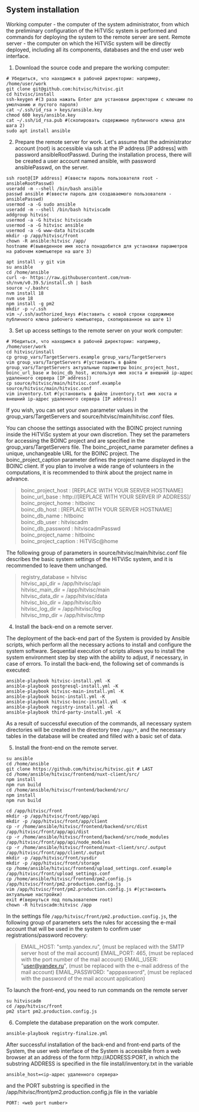 ## System installation

Working computer - the computer of the system administrator, from which the preliminary configuration of the HiTViSc system is performed and commands for deploying the system to the remote server are sent. Remote server - the computer on which the HiTViSc system will be directly deployed, including all its components, databases and the end user web interface.

1. Download the source code and prepare the working computer:

```
# Убедиться, что находимся в рабочей директории: например, /home/user/work
git clone git@github.com:hitvisc/hitvisc.git
cd hitvisc/install
ssh-keygen #(3 раза нажать Enter для установки директории с ключами по умолчанию и пустого пароля)
cat ~/.ssh/id_rsa > keys/ansible.key
chmod 600 keys/ansible.key
cat ~/.ssh/id_rsa.pub #(скопировать содержимое публичного ключа для шага 2)
sudo apt install ansible
```

2. Prepare the remote server for work. Let's assume that the administrator account (root) is accessible via ssh at the IP address [IP address] with password ansibleRootPasswd. During the installation process, there will be created a user account named ansible, with password ansiblePasswd, on the server.

```
ssh root@[IP address] #(ввести пароль пользователя root - ansibleRootPasswd)
useradd -m --shell /bin/bash ansible
passwd ansible #(ввести пароль для создаваемого пользователя - ansiblePasswd)
usermod -a -G sudo ansible
useradd -m --shell /bin/bash hitviscadm
addgroup hitvisc
usermod -a -G hitvisc hitviscadm
usermod -a -G hitvisc ansible
usermod -a -G www-data hitviscadm
mkdir -p /app/hitvisc/front
chown -R ansible:hitvisc /app/
hostname #(выведенное имя хоста понадобится для установки параметров на рабочем компьютере на шаге 3)

apt install -y git vim 
su ansible
cd /home/ansible
curl -o- https://raw.githubusercontent.com/nvm-sh/nvm/v0.39.5/install.sh | bash
source ~/.bashrc
nvm install 18
nvm use 18
npm install -g pm2
mkdir -p ~/.ssh
vim ~/.ssh/authorized_keys #(вставить с новой строки содержимое публичного ключа рабочего компьютера, скопированное на шаге 1)
```

3. Set up access settings to the remote server on your work computer:

```
# Убедиться, что находимся в рабочей директории: например, /home/user/work
cd hitvisc/install
cp group_vars/TargetServers.example group_vars/TargetServers
vim group_vars/TargetServers #(установить в файле group_vars/TargetServers актуальные параметры boinc_project_host, boinc_url_base и boinc_db_host, используя имя хоста и внешний ip-адрес удаленного сервера [IP address])
cp source/hitvisc/main/hitvisc.conf.example source/hitvisc/main/hitvisc.conf 
vim inventory.txt #(установить в файле inventory.txt имя хоста и внешний ip-адрес удаленного сервера [IP address])
```

If you wish, you can set your own parameter values ​​in the group_vars/TargetServers and source/hitvisc/main/hitvisc.conf files.

You can choose the settings associated with the BOINC project running inside the HiTViSc system at your own discretion. They set the parameters for accessing the BOINC project and are specified in the group_vars/TargetServers file. The boinc_project_name parameter defines a unique, unchangeable URL for the BOINC project. The boinc_project_caption parameter defines the project name displayed in the BOINC client. If you plan to involve a wide range of volunteers in the computations, it is recommended to think about the project name in advance.

>boinc_project_host           : [REPLACE WITH YOUR SERVER HOSTNAME]  
>boinc_url_base               : http://[REPLACE WITH YOUR SERVER IP ADDRESS]/  
>boinc_project_home           : hitboinc  
>boinc_db_host                : [REPLACE WITH YOUR SERVER HOSTNAME]  
>boinc_db_name                : hitboinc  
>boinc_db_user                : hitviscadm  
>boinc_db_password            : hitviscadmPasswd  
>boinc_project_name           : hitboinc  
>boinc_project_caption        : HiTViSc@home  

The following group of parameters in source/hitvisc/main/hitvisc.conf file describes the basic system settings of the HiTViSc system, and it is recommended to leave them unchanged.

>registry_database        = hitvisc  
>hitvisc_api_dir          = /app/hitvisc/api  
>hitvisc_main_dir         = /app/hitvisc/main  
>hitvisc_data_dir         = /app/hitvisc/data  
>hitvisc_bio_dir          = /app/hitvisc/bio  
>hitvisc_log_dir          = /app/hitvisc/log  
>hitvisc_tmp_dir          = /app/hitvisc/tmp  

4. Install the back-end on a remote server.

The deployment of the back-end part of the System is provided by Ansible scripts, which perform all the necessary actions to install and configure the system software. Sequential execution of scripts allows you to install the system environment step by step with the ability to adjust, if necessary, in case of errors.
To install the back-end, the following set of commands is executed:

```
ansible-playbook hitvisc-install.yml -K
ansible-playbook postgresql-install.yml -K
ansible-playbook hitvisc-main-install.yml -K
ansible-playbook boinc-install.yml -K
ansible-playbook hitvisc-boinc-install.yml -K
ansible-playbook registry-install.yml -K
ansible-playbook third-party-install.yml -K
```

As a result of successful execution of the commands, all necessary system directories will be created in the directory tree ``/app/*``, and the necessary tables in the database will be created and filled with a basic set of data.

5. Install the front-end on the remote server.

```
su ansible
cd /home/ansible
git clone https://github.com/hitvisc/hitvisc.git # LAST
cd /home/ansible/hitvisc/frontend/nuxt-client/src/
npm install
npm run build
cd /home/ansible/hitvisc/frontend/backend/src/
npm install
npm run build

cd /app/hitvisc/front
mkdir -p /app/hitvisc/front/app/api
mkdir -p /app/hitvisc/front/app/client
cp -r /home/ansible/hitvisc/frontend/backend/src/dist /app/hitvisc/front/app/api/dist
cp -r /home/ansible/hitvisc/frontend/backend/src/node_modules /app/hitvisc/front/app/api/node_modules  
cp -r /home/ansible/hitvisc/frontend/nuxt-client/src/.output /app/hitvisc/front/app/client/.output
mkdir -p /app/hitvisc/front/sysdir
mkdir -p /app/hitvisc/front/storage
cp /home/ansible/hitvisc/frontend/upload_settings.conf.example /app/hitvisc/front/upload_settings.conf
cp /home/ansible/hitvisc/frontend/pm2.config.js /app/hitvisc/front/pm2.production.config.js
vim /app/hitvisc/front/pm2.production.config.js #(установить актуальные настройки)
exit #(вернуться под пользователем root)
chown -R hitviscadm:hitvisc /app
```

In the settings file ``/app/hitvisc/front/pm2.production.config.js``, the following group of parameters sets the rules for accessing the e-mail account that will be used in the system to confirm user registrations/password recovery:

>EMAIL_HOST: "smtp.yandex.ru", (must be replaced with the SMTP server host of the mail account)
>EMAIL_PORT: 465, (must be replaced with the port number of the mail account)
>EMAIL_USER: "user@yandex.ru", (must be replaced with the e-mail address of the mail account)
>EMAIL_PASSWORD: "apppassword", (must be replaced with the password of the mail account application)

To launch the front-end, you need to run commands on the remote server

```
su hitviscadm
cd /app/hitvisc/front
pm2 start pm2.production.config.js
```

6. Complete the database preparation on the work computer.

``
ansible-playbook registry-finalize.yml
``

After successful installation of the back-end and front-end parts of the System, the user web interface of the System is accessible from a web browser at an address of the form http://ADDRESS:PORT, in which the substring ADDRESS is specified in the file install/inventory.txt in the variable

```
ansible_host=<ip-адрес удаленного сервера>
```

and the PORT substring is specified in the /app/hitvisc/front/pm2.production.config.js file in the variable

```
PORT: <web port number>
```












